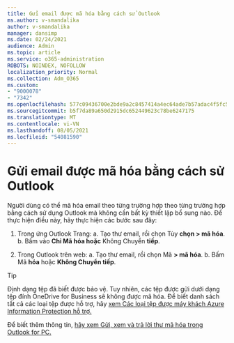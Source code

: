 ```yaml
---
title: Gửi email được mã hóa bằng cách sử Outlook
ms.author: v-smandalika
author: v-smandalika
manager: dansimp
ms.date: 02/24/2021
audience: Admin
ms.topic: article
ms.service: o365-administration
ROBOTS: NOINDEX, NOFOLLOW
localization_priority: Normal
ms.collection: Adm_O365
ms.custom:
- "9000078"
- "7342"
ms.openlocfilehash: 577c09436700e2bde9a2c8457414a4ec64ade7b57adac4f5fc51ca7cffe73656
ms.sourcegitcommit: b5f7da89a650d2915dc652449623c78be6247175
ms.translationtype: MT
ms.contentlocale: vi-VN
ms.lasthandoff: 08/05/2021
ms.locfileid: "54081590"
---
```

# <a name="send-encrypted-email-using-outlook"></a>Gửi email được mã hóa bằng cách sử Outlook

Người dùng có thể mã hóa email theo từng trường hợp theo từng trường hợp bằng cách sử dụng Outlook mà không cần bất kỳ thiết lập bổ sung nào. Để thực hiện điều này, hãy thực hiện các bước sau đây:

1. Trong ứng Outlook Trang: a. Tạo thư email, rồi chọn Tùy **chọn > mã hóa**. 
    b. Bấm vào **Chỉ Mã hóa hoặc** Không Chuyển **tiếp**.

2. Trong Outlook trên web: a. Tạo thư email, rồi chọn Mã **> mã hóa**.
    b. Bấm Mã **hóa** hoặc **Không Chuyển tiếp**.

> [!TIP]
> Định dạng tệp đã biết được bảo vệ. Tuy nhiên, các tệp được gửi dưới dạng tệp đính OneDrive for Business sẽ không được mã hóa. Để biết danh sách tất cả các loại tệp được hỗ trợ, hãy [xem Các loại tệp được máy khách Azure Information Protection hỗ trợ.](https://docs.microsoft.com/azure/information-protection/rms-client/client-admin-guide-file-types)

Để biết thêm thông tin, [hãy xem Gửi, xem và trả lời thư mã hóa trong Outlook for PC.](https://support.microsoft.com/topic/send-view-and-reply-to-encrypted-messages-in-outlook-for-pc-eaa43495-9bbb-4fca-922a-df90dee51980)




